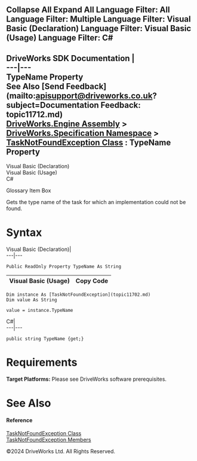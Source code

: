        

 Collapse All Expand All  Language Filter: All  Language Filter: Multiple  Language Filter: Visual Basic (Declaration) Language Filter: Visual Basic (Usage) Language Filter: C#  
---  
DriveWorks SDK Documentation  |   
---|---  
TypeName Property   
See Also [Send Feedback](mailto:apisupport@driveworks.co.uk?subject=Documentation Feedback: topic11712.md)  
[DriveWorks.Engine Assembly](topic2156.md) > [DriveWorks.Specification Namespace](topic10764.md) > [TaskNotFoundException Class](topic11702.md) : TypeName Property  
---  
  
Visual Basic (Declaration)    
Visual Basic (Usage)    
C# 

Glossary Item Box

Gets the type name of the task for which an implementation could not be found. 

# Syntax

Visual Basic (Declaration)|   
---|---  
      
    
    Public ReadOnly Property TypeName As String  
  
Visual Basic (Usage)| Copy Code  
---|---  
      
    
    Dim instance As [TaskNotFoundException](topic11702.md)
    Dim value As String
     
    value = instance.TypeName  
  
C#|   
---|---  
      
    
    public string TypeName {get;}  
  
# Requirements

**Target Platforms:** Please see DriveWorks software prerequisites.

# See Also

#### Reference

[TaskNotFoundException Class](topic11702.md)   
[TaskNotFoundException Members](topic11703.md)

©2024 DriveWorks Ltd. All Rights Reserved.
